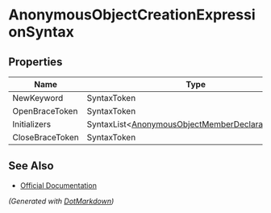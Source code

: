 # AnonymousObjectCreationExpressionSyntax

## Properties

| Name            | Type                                                                                           |
| --------------- | ---------------------------------------------------------------------------------------------- |
| NewKeyword      | SyntaxToken                                                                                    |
| OpenBraceToken  | SyntaxToken                                                                                    |
| Initializers    | SyntaxList\<[AnonymousObjectMemberDeclaratorSyntax](AnonymousObjectMemberDeclaratorSyntax.md)> |
| CloseBraceToken | SyntaxToken                                                                                    |

## See Also

* [Official Documentation](https://docs.microsoft.com/en-us/dotnet/api/microsoft.codeanalysis.csharp.syntax.anonymousobjectcreationexpressionsyntax)


*\(Generated with [DotMarkdown](http://github.com/JosefPihrt/DotMarkdown)\)*